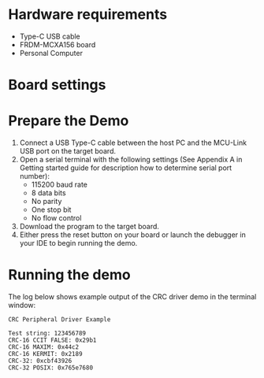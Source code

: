 Hardware requirements
=====================
- Type-C USB cable
- FRDM-MCXA156 board
- Personal Computer

Board settings
============

Prepare the Demo
===============
1.  Connect a USB Type-C cable between the host PC and the MCU-Link USB port on the target board.
2.  Open a serial terminal with the following settings (See Appendix A in Getting started guide for description how to determine serial port number):
    - 115200 baud rate
    - 8 data bits
    - No parity
    - One stop bit
    - No flow control
3.  Download the program to the target board.
4.  Either press the reset button on your board or launch the debugger in your IDE to begin running the demo.

Running the demo
================
The log below shows example output of the CRC driver demo in the terminal window:
~~~~~~~~~~~~~~~~~~~~~~~~~~~~~~~~~~~
CRC Peripheral Driver Example

Test string: 123456789
CRC-16 CCIT FALSE: 0x29b1
CRC-16 MAXIM: 0x44c2
CRC-16 KERMIT: 0x2189
CRC-32: 0xcbf43926
CRC-32 POSIX: 0x765e7680
~~~~~~~~~~~~~~~~~~~~~~~~~~~~~~~~~~~
